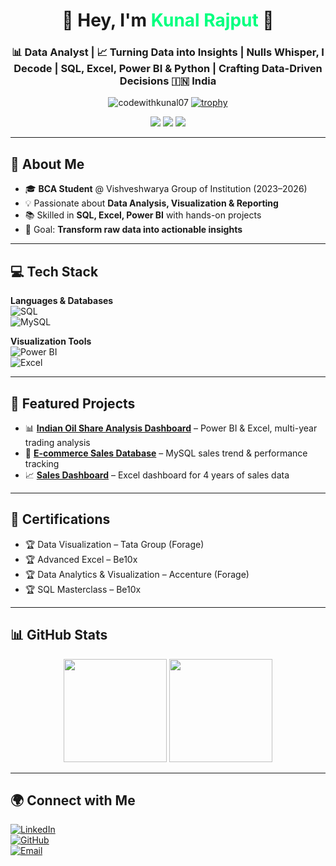 <h1 align="center">🌟 Hey, I'm <span style="color:#00FF7F;">Kunal Rajput</span> 👋</h1>
<h3 align="center">📊 Data Analyst | 📈 Turning Data into Insights |
  Nulls Whisper, I Decode | SQL, Excel, Power BI & Python | Crafting Data-Driven Decisions
  🇮🇳 India</h3>

<p align="center">
  <img src="https://komarev.com/ghpvc/?username=codewithkunal07&label=Profile%20views&color=0e75b6&style=flat" alt="codewithkunal07" /> 
  <a href="https://github.com/ryo-ma/github-profile-trophy"><img src="https://github-profile-trophy.vercel.app/?username=codewithkunal07&theme=gruvbox&margin-w=15&margin-h=15" alt="trophy" /></a>
</p>


<p align="center">
<a href="https://www.linkedin.com/in/kunal-93a776349/"><img src="https://img.shields.io/badge/-LinkedIn-0A66C2?style=for-the-badge&logo=linkedin&logoColor=white" /></a>
<a href="https://github.com/codewithkunal07"><img src="https://img.shields.io/badge/-GitHub-181717?style=for-the-badge&logo=github&logoColor=white" /></a>
<a href="mailto:ds.kunal.rajput@gmail.com"><img src="https://img.shields.io/badge/-Email-D14836?style=for-the-badge&logo=gmail&logoColor=white" /></a>
</p>

---

## 🚀 About Me
- 🎓 **BCA Student** @ Vishveshwarya Group of Institution (2023–2026)  
- 💡 Passionate about **Data Analysis, Visualization & Reporting**  
- 📚 Skilled in **SQL, Excel, Power BI** with hands-on projects  
- 🎯 Goal: **Transform raw data into actionable insights**  

---

## 💻 Tech Stack

**Languages & Databases**  
![SQL](https://img.shields.io/badge/-SQL-336791?style=for-the-badge&logo=postgresql&logoColor=white)  
![MySQL](https://img.shields.io/badge/-MySQL-4479A1?style=for-the-badge&logo=mysql&logoColor=white)  

**Visualization Tools**  
![Power BI](https://img.shields.io/badge/-PowerBI-F2C811?style=for-the-badge&logo=powerbi&logoColor=black)  
![Excel](https://img.shields.io/badge/-Excel-217346?style=for-the-badge&logo=microsoft-excel&logoColor=white)  

---

## 📂 Featured Projects
- 📊 [**Indian Oil Share Analysis Dashboard**](https://github.com/codewithkunal07) – Power BI & Excel, multi-year trading analysis  
- 🛒 [**E-commerce Sales Database**](https://github.com/codewithkunal07) – MySQL sales trend & performance tracking  
- 📈 [**Sales Dashboard**](https://github.com/codewithkunal07) – Excel dashboard for 4 years of sales data  

---

## 📜 Certifications
- 🏆 Data Visualization – Tata Group (Forage)  
- 🏆 Advanced Excel – Be10x  
- 🏆 Data Analytics & Visualization – Accenture (Forage)  
- 🏆 SQL Masterclass – Be10x  

---

## 📊 GitHub Stats
<p align="center">
  <img src="https://github-readme-stats.vercel.app/api?username=codewithkunal07&show_icons=true&theme=tokyonight&hide_border=true" height="165"/>
  <img src="https://github-readme-streak-stats.herokuapp.com/?user=codewithkunal07&theme=tokyonight&hide_border=true" height="165"/>
</p>

---

## 🌍 Connect with Me
[![LinkedIn](https://img.shields.io/badge/-Kunal_Rajput-0A66C2?style=for-the-badge&logo=linkedin&logoColor=white)](https://www.linkedin.com/in/kunal-93a776349/)  
[![GitHub](https://img.shields.io/badge/-GitHub-181717?style=for-the-badge&logo=github&logoColor=white)](https://github.com/codewithkunal07)  
[![Email](https://img.shields.io/badge/-Email-D14836?style=for-the-badge&logo=gmail&logoColor=white)](mailto:ds.kunal.rajput@gmail.com)  

